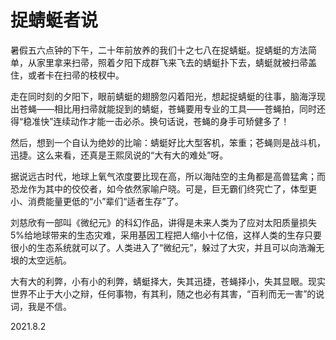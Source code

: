 # 捉蜻蜓者说
   
暑假五六点钟的下午，二十年前放养的我们十之七八在捉蜻蜓。捉蜻蜓的方法简单，从家里拿来扫帚，照着夕阳下成群飞来飞去的蜻蜓扑下去，蜻蜓就被扫帚盖住，或者卡在扫帚的枝杈中。   
   
走在同时刻的夕阳下，眼前蜻蜓的翅膀忽闪着阳光，想起捉蜻蜓的往事，脑海浮现出苍蝇——相比用扫帚就能捉到的蜻蜓，苍蝇要用专业的工具——苍蝇拍，同时还得“稳准快”连续动作才能一击必杀。换句话说，苍蝇的身手可矫健多了！   
   
然后，想到一个自认为绝妙的比喻：蜻蜓好比大型客机，笨重；芲蝇则是战斗机，迅捷。这么来看，还真是王熙凤说的“大有大的难处”呀。   
   
据说远古时代，地球上氧气浓度要比现在高，所以海陆空的主角都是高兽猛禽；而恐龙作为其中的佼佼者，如今依然家喻户晓。可是，巨无霸们终究亡了，体型更小、消费能量更低的“小”辈们“适者生存”了。   
   
刘慈欣有一部叫《微纪元》的科幻作品，讲得是未来人类为了应对太阳质量损失5%给地球带来的生态灾难，采用基因工程把人缩小十亿倍，这样人类的生存只要很小的生态系统就可以了。人类进入了“微纪元”，躲过了大灾，并且可以向浩瀚无垠的太空远航。   
   
大有大的利弊，小有小的利弊，蜻蜓择大，失其迅捷，苍蝇择小，失其显眼。现实世界不止于大小之辩，任何事物，有其利，随之也必有其害，“百利而无一害”的说词，我是不信。   
   
2021.8.2